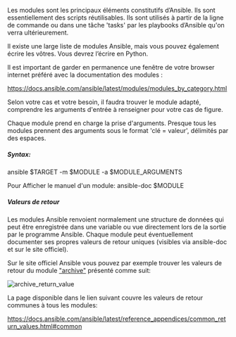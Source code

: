 
Les modules sont les principaux éléments constitutifs d’Ansible. Ils sont essentiellement des scripts réutilisables. Ils sont  utilisés à partir de la ligne de commande ou dans une tâche 'tasks' par les playbooks d’Ansible qu'on verra ultérieurement. 

Il existe une large liste de modules Ansible, mais vous pouvez également écrire les vôtres. Vous devrez l’écrire en Python.

Il est important de garder en permanence une fenêtre de votre browser internet préféré avec la documentation des modules :

https://docs.ansible.com/ansible/latest/modules/modules_by_category.html

Selon votre cas et votre besoin, il faudra trouver le module adapté, comprendre les arguments d'entrée à renseigner pour votre cas de figure. 


Chaque module prend en charge la prise d'arguments. Presque tous les modules prennent des arguments sous le format 'clé = valeur', délimités par des espaces. 

##### _Syntax:_ 
ansible $TARGET -m $MODULE -a $MODULE_ARGUMENTS

Pour Afficher le manuel d'un module: ansible-doc $MODULE

##### _Valeurs de retour_

Les modules Ansible renvoient normalement une structure de données qui peut être enregistrée dans une variable ou vue directement lors de la sortie par le programme Ansible. Chaque module peut éventuellement documenter ses propres valeurs de retour uniques (visibles via ansible-doc et sur le site officiel).

Sur le site officiel Ansible vous pouvez par exemple trouver les valeurs de retour du module ["archive"](https://docs.ansible.com/ansible/latest/modules/archive_module.html#archive-module) présenté comme suit:

![archive_return_value](/devopsteam/courses/ansible/ansible_training_part1/assets/archive_module_return_value.png)

La page disponible dans le lien suivant couvre les valeurs de retour communes à tous les modules:

https://docs.ansible.com/ansible/latest/reference_appendices/common_return_values.html#common



